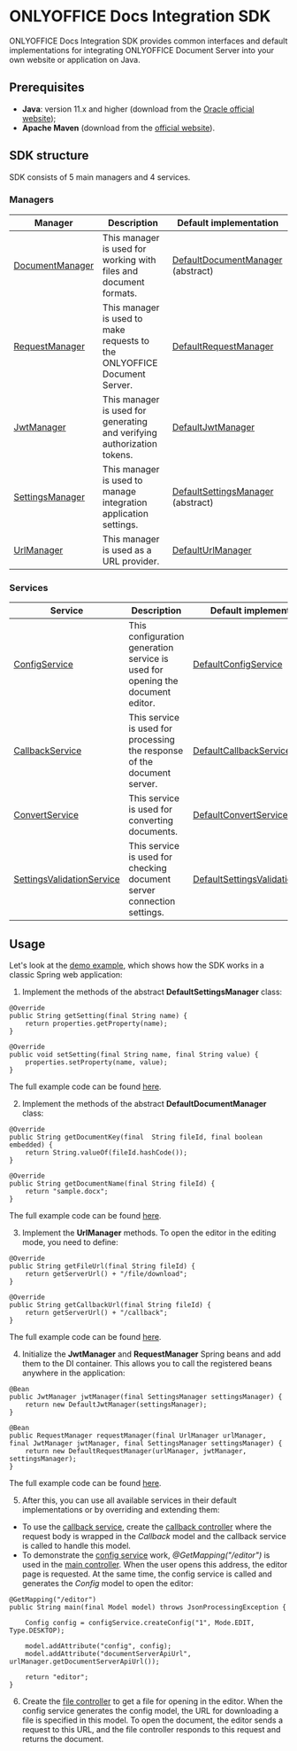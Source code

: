 # ONLYOFFICE Docs Integration SDK

ONLYOFFICE Docs Integration SDK provides common interfaces and default implementations for integrating ONLYOFFICE Document Server into your own website or application on Java.

## Prerequisites
* **Java**: version 11.x and higher (download from the [Oracle official website](https://www.oracle.com/java/technologies/downloads/#java11));
* **Apache Maven** (download from the [official website](https://maven.apache.org/download.cgi)).

## SDK structure 
SDK consists of 5 main managers and 4 services.

### Managers

| Manager                       | Description                                                             | Default implementation           |
| ----------------------------- | ----------------------------------------------------------------------- | -------------------------------- |
| [DocumentManager](/src/main/java/com/onlyoffice/manager/document/DocumentManager.java)| This manager is used for working with files and document formats.| [DefaultDocumentManager](/src/main/java/com/onlyoffice/manager/document/DefaultDocumentManager.java)  (abstract)|
| [RequestManager](/src/main/java/com/onlyoffice/manager/request/RequestManager.java)| This manager is used to make requests to the ONLYOFFICE Document Server.| [DefaultRequestManager](/src/main/java/com/onlyoffice/manager/request/DefaultRequestManager.java)|
| [JwtManager](/src/main/java/com/onlyoffice/manager/security/JwtManager.java) | This manager is used for generating and verifying authorization tokens. | [DefaultJwtManager](/src/main/java/com/onlyoffice/manager/security/DefaultJwtManager.java)|
| [SettingsManager](/src/main/java/com/onlyoffice/manager/settings/SettingsManager.java)| This manager is used to manage integration application settings.| [DefaultSettingsManager](/src/main/java/com/onlyoffice/manager/settings/DefaultSettingsManager.java)  (abstract)|
| [UrlManager](/src/main/java/com/onlyoffice/manager/url/UrlManager.java) | This manager is used as a URL provider.| [DefaultUrlManager](/src/main/java/com/onlyoffice/manager/url/DefaultUrlManager.java)|

### Services

| Service                       | Description                                                                   | Default implementation           |
| ----------------------------- | ----------------------------------------------------------------------------- | -------------------------------- |
| [ConfigService](/src/main/java/com/onlyoffice/service/documenteditor/config/ConfigService.java) | This configuration generation service is used for opening the document editor.| [DefaultConfigService](/src/main/java/com/onlyoffice/service/documenteditor/config/DefaultConfigService.java)|
| [CallbackService](/src/main/java/com/onlyoffice/service/documenteditor/callback/CallbackService.java)| This service is used for processing the response of the document server.| [DefaultCallbackService](/src/main/java/com/onlyoffice/service/documenteditor/callback/DefaultCallbackService.java)|
| [ConvertService](/src/main/java/com/onlyoffice/service/convert/ConvertService.java)| This service is used for converting documents.| [DefaultConvertService](/src/main/java/com/onlyoffice/service/convert/DefaultConvertService.java)|
| [SettingsValidationService](/src/main/java/com/onlyoffice/service/settings/SettingsValidationService.java)| This service is used for checking document server connection settings.| [DefaultSettingsValidationService](/src/main/java/com/onlyoffice/service/settings/DefaultSettingsValidationService.java)  |


## Usage

Let's look at the [demo example](/demo-example), which shows how the SDK works in a classic Spring web application:

1. Implement the methods of the abstract **DefaultSettingsManager** class:
```
@Override
public String getSetting(final String name) {
    return properties.getProperty(name);
}

@Override
public void setSetting(final String name, final String value) {
    properties.setProperty(name, value);
}
```
The full example code can be found [here](/demo-example/src/main/java/com/onlyoffice/demoexample/manager/SettingsManagerImpl.java).

2. Implement the methods of the abstract **DefaultDocumentManager** class:
```
@Override
public String getDocumentKey(final  String fileId, final boolean embedded) {
    return String.valueOf(fileId.hashCode());
}

@Override
public String getDocumentName(final String fileId) {
    return "sample.docx";
}
```
The full example code can be found [here](/demo-example/src/main/java/com/onlyoffice/demoexample/manager/DocumentManagerImpl.java).

3. Implement the **UrlManager** methods. To open the editor in the editing mode, you need to define:
```
@Override
public String getFileUrl(final String fileId) {
    return getServerUrl() + "/file/download";
}

@Override
public String getCallbackUrl(final String fileId) {
    return getServerUrl() + "/callback";
}
```
The full example code can be found [here](/demo-example/src/main/java/com/onlyoffice/demoexample/manager/UrlMangerImpl.java).

4. Initialize the **JwtManager** and **RequestManager** Spring beans and add them to the DI container. This allows you to call the registered beans anywhere in the application:
```
@Bean
public JwtManager jwtManager(final SettingsManager settingsManager) {
    return new DefaultJwtManager(settingsManager);
}

@Bean
public RequestManager requestManager(final UrlManager urlManager, final JwtManager jwtManager, final SettingsManager settingsManager) {
    return new DefaultRequestManager(urlManager, jwtManager, settingsManager);
}
```
The full example code can be found [here](/demo-example/src/main/java/com/onlyoffice/demoexample/DemoExampleApplication.java#L38-L47).

5. After this, you can use all available services in their default implementations or by overriding and extending them:
* To use the [callback service](/demo-example/src/main/java/com/onlyoffice/demoexample/service/CallbackServiceImpl.java), create the [callback controller](/demo-example/src/main/java/com/onlyoffice/demoexample/controllers/CallbackController.java) where the request body is wrapped in the *Callback* model and the callback service is called to handle this model.
* To demonstrate the [config service](/demo-example/src/main/java/com/onlyoffice/demoexample/service/ConfigServiceImpl.java) work, *@GetMapping("/editor")* is used in the [main controller](/demo-example/src/main/java/com/onlyoffice/demoexample/controllers/MainController.java). When the user opens this address, the editor page is requested. At the same time, the config service is called and generates the *Config* model to open the editor:
```
@GetMapping("/editor")
public String main(final Model model) throws JsonProcessingException {

    Config config = configService.createConfig("1", Mode.EDIT, Type.DESKTOP);

    model.addAttribute("config", config);
    model.addAttribute("documentServerApiUrl", urlManager.getDocumentServerApiUrl());

    return "editor";
}
```

6. Create the [file controller](/demo-example/src/main/java/com/onlyoffice/demoexample/controllers/FileController.java) to get a file for opening in the editor. When the config service generates the config model, the URL for downloading a file is specified in this model. To open the document, the editor sends a request to this URL, and the file controller responds to this request and returns the document.
